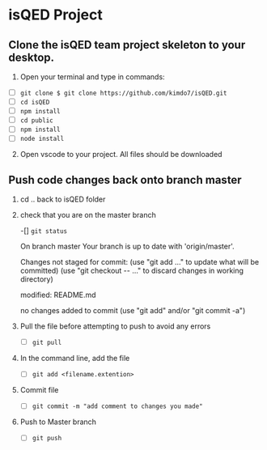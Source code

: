 # isQED Project

## Clone the isQED team project skeleton to your desktop.

1. Open your terminal and type in commands:
-[ ] `git clone $ git clone https://github.com/kimdo7/isQED.git`
-[ ] `cd isQED`
-[ ] `npm install`
-[ ] `cd public`
-[ ] `npm install`
-[ ] `node install`
2. Open vscode to your project.  All files should be downloaded

## Push code changes back onto branch master
1. cd .. back to isQED folder
2. check that you are on the master branch

    -[] `git status`

    On branch master
    Your branch is up to date with 'origin/master'.

    Changes not staged for commit:
    (use "git add <file>..." to update what will be committed)
    (use "git checkout -- <file>..." to discard changes in working directory)

	modified:   README.md

    no changes added to commit (use "git add" and/or "git commit -a")

3. Pull the file before attempting to push to avoid any errors
    -[ ] `git pull`
4. In the command line, add the file
    -[ ] `git add <filename.extention>`
5. Commit file
    -[ ] `git commit -m "add comment to changes you made"`
6. Push to Master branch
    -[ ] `git push` 
